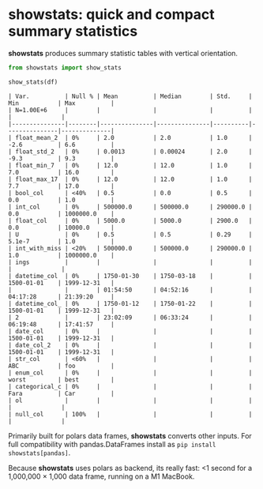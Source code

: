 # showstats: quick and compact summary statistics


**showstats** produces summary statistic tables with vertical
orientation.

``` python
from showstats import show_stats

show_stats(df)
```

    | Var.          | Null % | Mean          | Median        | Std.     | Min           | Max          |
    | N=1.00E+6     |        |               |               |          |               |              |
    |---------------|--------|---------------|---------------|----------|---------------|--------------|
    | float_mean_2  | 0%     | 2.0           | 2.0           | 1.0      | -2.6          | 6.6          |
    | float_std_2   | 0%     | 0.0013        | 0.00024       | 2.0      | -9.3          | 9.3          |
    | float_min_7   | 0%     | 12.0          | 12.0          | 1.0      | 7.0           | 16.0         |
    | float_max_17  | 0%     | 12.0          | 12.0          | 1.0      | 7.7           | 17.0         |
    | bool_col      | <40%   | 0.5           | 0.0           | 0.5      | 0.0           | 1.0          |
    | int_col       | 0%     | 500000.0      | 500000.0      | 290000.0 | 0.0           | 1000000.0    |
    | float_col     | 0%     | 5000.0        | 5000.0        | 2900.0   | 0.0           | 10000.0      |
    | U             | 0%     | 0.5           | 0.5           | 0.29     | 5.1e-7        | 1.0          |
    | int_with_miss | <20%   | 500000.0      | 500000.0      | 290000.0 | 1.0           | 1000000.0    |
    | ings          |        |               |               |          |               |              |
    | datetime_col  | 0%     | 1750-01-30    | 1750-03-18    |          | 1500-01-01    | 1999-12-31   |
    |               |        | 01:54:50      | 04:52:16      |          | 04:17:28      | 21:39:20     |
    | datetime_col_ | 0%     | 1750-01-12    | 1750-01-22    |          | 1500-01-01    | 1999-12-31   |
    | 2             |        | 23:02:09      | 06:33:24      |          | 06:19:48      | 17:41:57     |
    | date_col      | 0%     |               |               |          | 1500-01-01    | 1999-12-31   |
    | date_col_2    | 0%     |               |               |          | 1500-01-01    | 1999-12-31   |
    | str_col       | <60%   |               |               |          | ABC           | foo          |
    | enum_col      | 0%     |               |               |          | worst         | best         |
    | categorical_c | 0%     |               |               |          | Fara          | Car          |
    | ol            |        |               |               |          |               |              |
    | null_col      | 100%   |               |               |          |               |              |

Primarily built for polars data frames, **showstats** converts other
inputs. For full compatibility with pandas.DataFrames install as
`pip install showstats[pandas]`.

Because **showstats** uses polars as backend, its really fast: \<1
second for a 1,000,000 × 1,000 data frame, running on a M1 MacBook.
